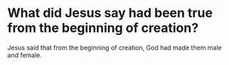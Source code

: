 # What did Jesus say had been true from the beginning of creation?

Jesus said that from the beginning of creation, God had made them male and female.
